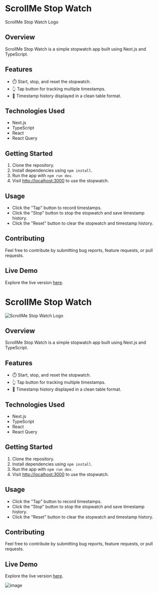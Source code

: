 # ScrollMe Stop Watch

ScrollMe Stop Watch Logo

## Overview

ScrollMe Stop Watch is a simple stopwatch app built using Next.js and TypeScript.

## Features

- ⏱️ Start, stop, and reset the stopwatch.
- 👆 Tap button for tracking multiple timestamps.
- 📅 Timestamp history displayed in a clean table format.

## Technologies Used

- Next.js
- TypeScript
- React
- React Query

## Getting Started

1. Clone the repository.
2. Install dependencies using `npm install`.
3. Run the app with `npm run dev`.
4. Visit [http://localhost:3000](http://localhost:3000) to use the stopwatch.

## Usage

- Click the "Tap" button to record timestamps.
- Click the "Stop" button to stop the stopwatch and save timestamp history.
- Click the "Reset" button to clear the stopwatch and timestamp history.

## Contributing

Feel free to contribute by submitting bug reports, feature requests, or pull requests.

## Live Demo

Explore the live version [here](https://quinx.scrollme.online/).
# ScrollMe Stop Watch

![ScrollMe Stop Watch Logo](https://quinx.scrollme.online/)

## Overview

ScrollMe Stop Watch is a simple stopwatch app built using Next.js and TypeScript.

## Features

- ⏱️ Start, stop, and reset the stopwatch.
- 👆 Tap button for tracking multiple timestamps.
- 📅 Timestamp history displayed in a clean table format.

## Technologies Used

- Next.js
- TypeScript
- React
- React Query

## Getting Started

1. Clone the repository.
2. Install dependencies using `npm install`.
3. Run the app with `npm run dev`.
4. Visit [http://localhost:3000](http://localhost:3000) to use the stopwatch.

## Usage

- Click the "Tap" button to record timestamps.
- Click the "Stop" button to stop the stopwatch and save timestamp history.
- Click the "Reset" button to clear the stopwatch and timestamp history.

## Contributing

Feel free to contribute by submitting bug reports, feature requests, or pull requests.

## Live Demo

Explore the live version [here](https://quinx.scrollme.online/).

![image](https://github.com/saurabhbakolia/quinx-stopwatch-app/assets/78996216/9811fb7c-0420-4719-b769-a2df8d0e19ed)

